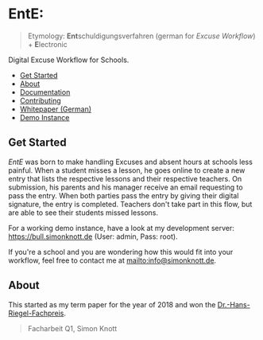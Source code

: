 # EntE:

> Etymology: **Ent**schuldigungsverfahren (german for _Excuse Workflow_) + **E**lectronic

Digital Excuse Workflow for Schools.

* [Get Started](README.md#Get-Started)
* [About](README.md#About)
* [Documentation](https://skn0tt.gitlab.io/EntE/docs/index.html)
* [Contributing](https://skn0tt.gitlab.io/EntE/docs/contributing)
* [Whitepaper (German)](assets/paper/src/Paper.md)
* [Demo Instance](https://bull.simonknott.de)

## Get Started

_EntE_ was born to make handling Excuses and absent hours at schools less painful.
When a student misses a lesson, he goes online to create a new entry that lists the respective lessons and their respective teachers.
On submission, his parents and his manager receive an email requesting to pass the entry.
When both parties pass the entry by giving their digital signature, the entry is completed.
Teachers don't take part in this flow, but are able to see their students missed lessons.

For a working demo instance, have a look at my development server: <https://bull.simonknott.de> (User: admin, Pass: root).

If you're a school and you are wondering how this would fit into your workflow, feel free to contact me at <mailto:info@simonknott.de>.

## About

This started as my term paper for the year of 2018 and won the [Dr.-Hans-Riegel-Fachpreis](https://www.hans-riegel-fachpreise.com/).

> Facharbeit Q1, Simon Knott
